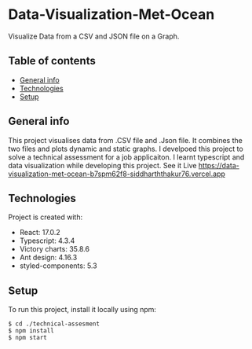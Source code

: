 # Data-Visualization-Met-Ocean
Visualize Data from a CSV and JSON file on a Graph.

## Table of contents
* [General info](#general-info)
* [Technologies](#technologies)
* [Setup](#setup)

## General info
This project visualises data from .CSV file and .Json file. It combines the two files and plots dynamic and static graphs. I develpoed this project to solve a technical assessment for a job applicaiton. I learnt typescript and data visualization while developing this project. See it Live https://data-visualization-met-ocean-b7spm62f8-siddharththakur76.vercel.app
	
## Technologies
Project is created with:
* React: 17.0.2
* Typescript: 4.3.4
* Victory charts: 35.8.6
* Ant design: 4.16.3
* styled-components: 5.3
	
## Setup
To run this project, install it locally using npm:

```
$ cd ./technical-assesment
$ npm install
$ npm start
```

